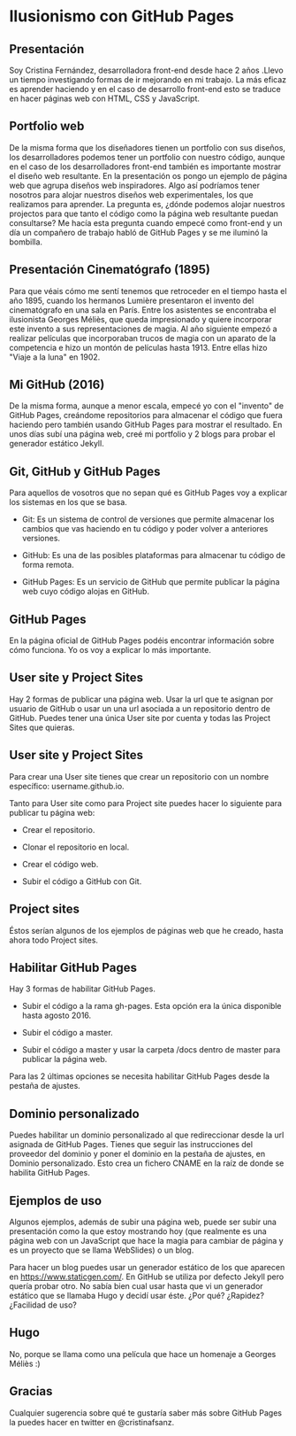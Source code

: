 # Ilusionismo con GitHub Pages

## Presentación

Soy Cristina Fernández, desarrolladora front-end desde hace 2 años .Llevo un tiempo investigando formas de ir mejorando en mi trabajo. La más eficaz es aprender haciendo y en el caso de desarrollo front-end esto se traduce en hacer páginas web con HTML, CSS y JavaScript.

## Portfolio web

De la misma forma que los diseñadores tienen un portfolio con sus diseños, los desarrolladores podemos tener un portfolio con nuestro código, aunque en el caso de los desarrolladores front-end también es importante mostrar el diseño web resultante. En la presentación os pongo un ejemplo de página web que agrupa diseños web inspiradores. Algo así podríamos tener nosotros para alojar nuestros diseños web experimentales, los que realizamos para aprender. La pregunta es, ¿dónde podemos alojar nuestros projectos para que tanto el código como la página web resultante puedan consultarse? Me hacía esta pregunta cuando empecé como front-end y un día un compañero de trabajo habló de GitHub Pages y se me iluminó la bombilla.

## Presentación Cinematógrafo (1895)

Para que véais cómo me sentí tenemos que retroceder en el tiempo hasta el año 1895, cuando los hermanos Lumière presentaron el invento del cinematógrafo en una sala en París. Entre los asistentes se encontraba el ilusionista Georges Méliès, que queda impresionado y quiere incorporar este invento a sus representaciones de magia. Al año siguiente empezó a realizar películas que incorporaban trucos de magia con un aparato de la competencia e hizo un montón de películas hasta 1913. Entre ellas hizo "Viaje a la luna" en 1902.

## Mi GitHub (2016)

De la misma forma, aunque a menor escala, empecé yo con el "invento" de GitHub Pages, creándome repositorios para almacenar el código que fuera haciendo pero también usando GitHub Pages para mostrar el resultado. En unos días subí una página web, creé mi portfolio y 2 blogs para probar el generador estático Jekyll.

## Git, GitHub y GitHub Pages

Para aquellos de vosotros que no sepan qué es GitHub Pages voy a explicar los sistemas en los que se basa.

- Git: Es un sistema de control de versiones que permite almacenar los cambios que vas haciendo en tu código y poder volver a anteriores versiones.

- GitHub: Es una de las posibles plataformas para almacenar tu código de forma remota.

- GitHub Pages: Es un servicio de GitHub que permite publicar la página web cuyo código alojas en GitHub.

## GitHub Pages

En la página oficial de GitHub Pages podéis encontrar información sobre cómo funciona. Yo os voy a explicar lo más importante.

## User site y Project Sites

Hay 2 formas de publicar una página web. Usar la url que te asignan por usuario de GitHub o usar un una url asociada a un repositorio dentro de GitHub. Puedes tener una única User site por cuenta y todas las Project Sites que quieras.

## User site y Project Sites

Para crear una User site tienes que crear un repositorio con un nombre específico: username.github.io.

Tanto para User site como para Project site puedes hacer lo siguiente para publicar tu página web:

- Crear el repositorio.

- Clonar el repositorio en local.

- Crear el código web.

- Subir el código a GitHub con Git.

## Project sites

Éstos serían algunos de los ejemplos de páginas web que he creado, hasta ahora todo Project sites.

## Habilitar GitHub Pages

Hay 3 formas de habilitar GitHub Pages.

- Subir el código a la rama gh-pages. Esta opción era la única disponible hasta agosto 2016.

- Subir el código a master.

- Subir el código a master y usar la carpeta /docs dentro de master para publicar la página web.

Para las 2 últimas opciones se necesita habilitar GitHub Pages desde la pestaña de ajustes.

## Dominio personalizado

Puedes habilitar un dominio personalizado al que redireccionar desde la url asignada de GitHub Pages. Tienes que seguir las instrucciones del proveedor del dominio y poner el dominio en la pestaña de ajustes, en Dominio personalizado. Esto crea un fichero CNAME en la raíz de donde se habilita GitHub Pages.

## Ejemplos de uso

Algunos ejemplos, además de subir una página web, puede ser subir una presentación como la que estoy mostrando hoy (que realmente es una página web con un JavaScript que hace la magia para cambiar de página y es un proyecto que se llama WebSlides) o un blog.

Para hacer un blog puedes usar un generador estático de los que aparecen en https://www.staticgen.com/. En GitHub se utiliza por defecto Jekyll pero quería probar otro. No sabía bien cual usar hasta que vi un generador estático que se llamaba Hugo y decidí usar éste. ¿Por qué? ¿Rapidez? ¿Facilidad de uso?

## Hugo

No, porque se llama como una película que hace un homenaje a Georges Méliès :)

## Gracias

Cualquier sugerencia sobre qué te gustaría saber más sobre GitHub Pages la puedes hacer en twitter en @cristinafsanz.
